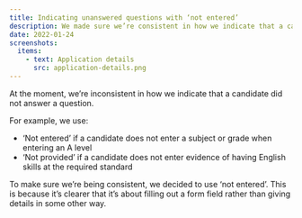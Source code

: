 ```yaml
---
title: Indicating unanswered questions with ‘not entered’
description: We made sure we’re consistent in how we indicate that a candidate did not answer a question.
date: 2022-01-24
screenshots:
  items:
    - text: Application details
      src: application-details.png
---
```


At the moment, we’re inconsistent in how we indicate that a candidate did not answer a question.

For example, we use:

- ‘Not entered’ if a candidate does not enter a subject or grade when entering an A level
- ‘Not provided’ if a candidate does not enter evidence of having English skills at the required standard

To make sure we’re being consistent, we decided to use ‘not entered’. This is because it’s clearer that it’s about filling out a form field rather than giving details in some other way.
